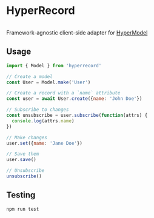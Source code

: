 # HyperRecord

[![<HyperRecord>](https://circleci.com/gh/buhrmi/hyperrecord.svg?style=shield)](https://app.circleci.com/pipelines/github/buhrmi/hyperrecord)

Framework-agnostic client-side adapter for [HyperModel](https://docs.hyperstack.org/hyper-model)

## Usage

```js
import { Model } from 'hyperrecord'

// Create a model
const User = Model.make('User')

// Create a record with a `name` attribute
const user = await User.create({name: 'John Doe'})

// Subscribe to changes
const unsubscribe = user.subscribe(function(attrs) {
  console.log(attrs.name)
})

// Make changes
user.set({name: 'Jane Doe'})

// Save them
user.save()

// Unsubscribe
unsubscribe()
```

## Testing

    npm run test
